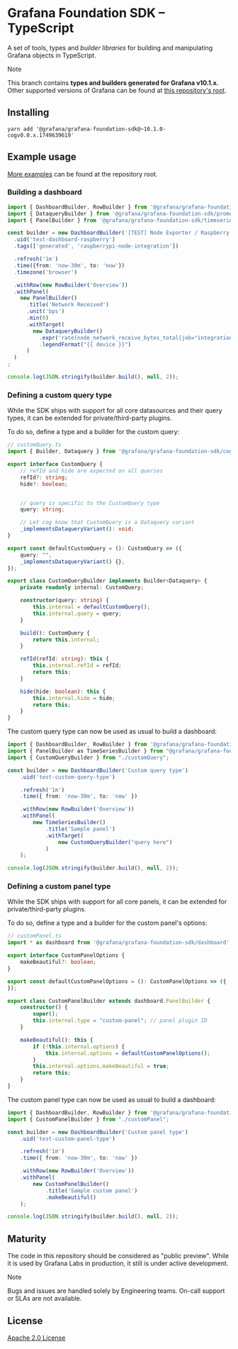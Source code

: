 # Grafana Foundation SDK – TypeScript

A set of tools, types and *builder libraries* for building and manipulating Grafana objects in TypeScript.

> [!NOTE]
> This branch contains **types and builders generated for Grafana v10.1.x.**
> Other supported versions of Grafana can be found at [this repository's root](https://github.com/grafana/grafana-foundation-sdk/).

## Installing

```shell
yarn add '@grafana/grafana-foundation-sdk@~10.1.0-cogv0.0.x.1749639619'
```

## Example usage

[More examples](https://github.com/grafana/grafana-foundation-sdk/tree/main/examples/typescript) can be found at the repository root.

### Building a dashboard

```typescript
import { DashboardBuilder, RowBuilder } from '@grafana/grafana-foundation-sdk/dashboard';
import { DataqueryBuilder } from '@grafana/grafana-foundation-sdk/prometheus';
import { PanelBuilder } from '@grafana/grafana-foundation-sdk/timeseries';

const builder = new DashboardBuilder('[TEST] Node Exporter / Raspberry')
  .uid('test-dashboard-raspberry')
  .tags(['generated', 'raspberrypi-node-integration'])

  .refresh('1m')
  .time({from: 'now-30m', to: 'now'})
  .timezone('browser')

  .withRow(new RowBuilder('Overview'))
  .withPanel(
    new PanelBuilder()
      .title('Network Received')
      .unit('bps')
      .min(0)
      .withTarget(
        new DataqueryBuilder()
          .expr('rate(node_network_receive_bytes_total{job="integrations/raspberrypi-node", device!="lo"}[$__rate_interval]) * 8')
          .legendFormat("{{ device }}")
      )
  )
;

console.log(JSON.stringify(builder.build(), null, 2));
```

### Defining a custom query type

While the SDK ships with support for all core datasources and their query types,
it can be extended for private/third-party plugins.

To do so, define a type and a builder for the custom query:

```typescript
// customQuery.ts
import { Builder, Dataquery } from '@grafana/grafana-foundation-sdk/cog';

export interface CustomQuery {
    // refId and hide are expected on all queries
    refId?: string;
    hide?: boolean;


    // query is specific to the CustomQuery type
    query: string;

    // Let cog know that CustomQuery is a Dataquery variant
    _implementsDataqueryVariant(): void;
}

export const defaultCustomQuery = (): CustomQuery => ({
    query: "",
    _implementsDataqueryVariant() {},
});

export class CustomQueryBuilder implements Builder<Dataquery> {
    private readonly internal: CustomQuery;

    constructor(query: string) {
        this.internal = defaultCustomQuery();
        this.internal.query = query;
    }

    build(): CustomQuery {
        return this.internal;
    }

    refId(refId: string): this {
        this.internal.refId = refId;
        return this;
    }

    hide(hide: boolean): this {
        this.internal.hide = hide;
        return this;
    }
}
```

The custom query type can now be used as usual to build a dashboard:

```typescript
import { DashboardBuilder, RowBuilder } from '@grafana/grafana-foundation-sdk/dashboard';
import { PanelBuilder as TimeSeriesBuilder } from "@grafana/grafana-foundation-sdk/timeseries";
import { CustomQueryBuilder } from "./customQuery";

const builder = new DashboardBuilder('Custom query type')
    .uid('test-custom-query-type')

    .refresh('1m')
    .time({ from: 'now-30m', to: 'now' })

    .withRow(new RowBuilder('Overview'))
    .withPanel(
        new TimeSeriesBuilder()
            .title('Sample panel')
            .withTarget(
                new CustomQueryBuilder("query here")
            )
    );

console.log(JSON.stringify(builder.build(), null, 2));
```

### Defining a custom panel type

While the SDK ships with support for all core panels, it can be extended for
private/third-party plugins.

To do so, define a type and a builder for the custom panel's options:

```typescript
// customPanel.ts
import * as dashboard from '@grafana/grafana-foundation-sdk/dashboard';

export interface CustomPanelOptions {
    makeBeautiful?: boolean;
}

export const defaultCustomPanelOptions = (): CustomPanelOptions => ({
});

export class CustomPanelBuilder extends dashboard.PanelBuilder {
    constructor() {
        super();
        this.internal.type = "custom-panel"; // panel plugin ID
    }

    makeBeautiful(): this {
        if (!this.internal.options) {
            this.internal.options = defaultCustomPanelOptions();
        }
        this.internal.options.makeBeautiful = true;
        return this;
    }
}
```

The custom panel type can now be used as usual to build a dashboard:

```typescript
import { DashboardBuilder, RowBuilder } from '@grafana/grafana-foundation-sdk/dashboard';
import { CustomPanelBuilder } from "./customPanel";

const builder = new DashboardBuilder('Custom panel type')
    .uid('test-custom-panel-type')

    .refresh('1m')
    .time({ from: 'now-30m', to: 'now' })

    .withRow(new RowBuilder('Overview'))
    .withPanel(
        new CustomPanelBuilder()
            .title('Sample custom panel')
            .makeBeautiful()
    );

console.log(JSON.stringify(builder.build(), null, 2));
```

## Maturity

The code in this repository should be considered as "public preview". While it is used by Grafana Labs in production, it still is under active development.

> [!NOTE]
> Bugs and issues are handled solely by Engineering teams. On-call support or SLAs are not available.

## License

[Apache 2.0 License](./LICENSE)
